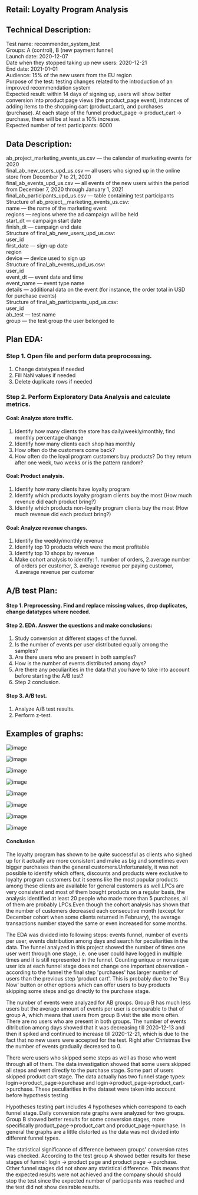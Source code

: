 ## Retail: Loyalty Program Analysis

## Technical Description:
Test name: recommender_system_test<br>
Groups: А (control), B (new payment funnel)<br>
Launch date: 2020-12-07<br>
Date when they stopped taking up new users: 2020-12-21<br>
End date: 2021-01-01<br>
Audience: 15% of the new users from the EU region<br>
Purpose of the test: testing changes related to the introduction of an improved recommendation system<br>
Expected result: within 14 days of signing up, users will show better conversion into product page views (the product_page event), instances of adding items to the shopping cart (product_cart), and purchases (purchase). At each stage of the funnel product_page → product_cart → purchase, there will be at least a 10% increase.<br>
Expected number of test participants: 6000<br>


## Data Description:
ab_project_marketing_events_us.csv — the calendar of marketing events for 2020<br>
final_ab_new_users_upd_us.csv — all users who signed up in the online store from December 7 to 21, 2020<br>
final_ab_events_upd_us.csv — all events of the new users within the period from December 7, 2020 through January 1, 2021<br>
final_ab_participants_upd_us.csv — table containing test participants<br>
Structure of ab_project__marketing_events_us.csv:<br>
name — the name of the marketing event<br>
regions — regions where the ad campaign will be held<br>
start_dt — campaign start date<br>
finish_dt — campaign end date<br>
Structure of final_ab_new_users_upd_us.csv:<br>
user_id<br>
first_date — sign-up date<br>
region<br>
device — device used to sign up<br>
Structure of final_ab_events_upd_us.csv:<br>
user_id<br>
event_dt — event date and time<br>
event_name — event type name<br>
details — additional data on the event (for instance, the order total in USD for purchase events)<br>
Structure of final_ab_participants_upd_us.csv:<br>
user_id<br>
ab_test — test name<br>
group — the test group the user belonged to<br>


## Plan EDA:

### Step 1. Open file and perform data preprocessing.

1. Change datatypes if needed
2. Fill NaN values if needed
3. Delete duplicate rows if needed

### Step 2. Perform Exploratory Data Analysis and calculate metrics.

#### Goal: Analyze store traffic.

1. Identify how many clients the store has daily/weekly/monthly, find monthly percentage change
2. Identify how many clients each shop has monthly
3. How often do the customers come back?
4. How often do the loyal program customers buy products? Do they return after one week, two weeks or is the pattern random?

#### Goal: Product analysis.

1. Identify how many clients have loyalty program
2. Identify which products loyalty program clients buy the most (How much revenue did each product bring?)
3. Identify which products non-loyalty program clients buy the most (How much revenue did each product bring?)

#### Goal: Analyze revenue changes.

1. Identify the weekly/monthly revenue
2. Identify top 10 products which were the most profitable
3. Identify top 10 shops by revenue
4. Make cohort analysis to identify: 1. number of orders, 2.average number of orders per customer, 3. average revenue per paying customer, 4.average revenue per customer


## A/B test Plan:

#### Step 1. Preprocessing. Find and replace missing values, drop duplicates, change datatypes where needed.
#### Step 2. EDA. Answer the questions and make conclusions:
1. Study conversion at different stages of the funnel.
2. Is the number of events per user distributed equally among the samples?
3. Are there users who are present in both samples?
4. How is the number of events distributed among days?
5. Are there any peculiarities in the data that you have to take into account before starting the A/B test?
6. Step 2 conclusion.
#### Step 3. A/B test. 
1. Analyze A/B test results.
2. Perform z-test.

## Examples of graphs:

![image](https://github.com/gzhuldas/Final_project_Yandex/assets/72769986/490520f2-6bb9-4683-bf3b-e193c00fa5f7)

![image](https://github.com/gzhuldas/Final_project_Yandex/assets/72769986/dcd76941-3698-44e6-aa30-607dd325ec97)

![image](https://github.com/gzhuldas/Final_project_Yandex/assets/72769986/5b6fca5c-af1a-493e-b73d-7913a3a503a1)

![image](https://github.com/gzhuldas/Final_project_Yandex/assets/72769986/da2d49f1-40fc-443c-a38a-c09e7c475da4)

![image](https://github.com/gzhuldas/Final_project_Yandex/assets/72769986/de796be2-13e9-43aa-8caa-b86e3a98ef56)

![image](https://github.com/gzhuldas/Final_project_Yandex/assets/72769986/39a74a46-5e34-447f-a24f-acbeb62e6fa0)

![image](https://github.com/gzhuldas/Final_project_Yandex/assets/72769986/d1883f76-866c-4aa7-a1a3-82223028121c)

![image](https://github.com/gzhuldas/Final_project_Yandex/assets/72769986/aea32ad0-07ed-470b-9a2a-67eda215242a)


#### Conclusion
The loyalty program has shown to be quite successful as clients who sighed up for it actually are more consistent and make as big and sometimes even bigger purchases than the general customers.Unfortunately, it was not possible to identify which offers, discounts and products were exclusive to loyalty program customers but it seems like the most popular products among these clients are available for general customers as well.LPCs are very consistent and most of them bought products on a regular basis, the analysis identified at least 20 people who made more than 5 purchases, all of them are probably LPCs.Even though the cohort analysis has shown that the number of customers decreased each consecutive month  (except for December cohort when some clients returned in February), the average transactions number stayed the same or even increased for some months.

The EDA was divided into following steps: events funnel, number of events per user, events distribution among days and search for peculiarities in the data. The funnel analyzed in this project showed the number of times one user went through one stage, i.e. one user could have logged in multiple times and it is still represented in the funnel. Counting unique or nonunique user ids at each funnel stage does not change one important observation - according to the funnel the final step 'purchases' has larger number of users than the previous step 'product cart'. This is probably due to the 'Buy Now' button or other options which can offer users to buy products skipping some steps and go directly to the purchase stage. 

The number of events were analyzed for AB groups. Group B has much less users but the average amount of events per user is comparable to that of group A, which means that users from group B visit the site more often. There are no users who are present in both groups. The number of events ditribution among days showed that it was decreasing till 2020-12-13 and then it spiked and continued to increase till 2020-12-21, which is due to the fact that no new users were accepted for the test. Right after Christmas Eve the number of events gradually decreased to 0.

There were users who skipped some steps as well as those who went through all of them. The data investigation showed that some users skipped all steps and went directly to the purchase stage. Some part of users skipped product cart stage. The data actually has two funnel stage types: login->product_page->purchase and login->product_page->product_cart->purchase. These peculiarities in the dataset were taken into account before hypothesis testing

Hypotheses testing part includes 4 hypotheses which correspond to each funnel stage. Daily conversion rate graphs were analyzed for two groups. Group B showed better results for some conversion stages, more specifically product_page->product_cart and product_page->purchase. In general the graphs are a little distorted as the data was not divided into different funnel types. 

The statistical significance of difference between groups' conversion rates was checked. According to the test group A showed better results for these stages of funnel: login -> product page and product page -> purchase. Other funnel stages did not show any statistical difference. This means that the expected results were not achieved and the company should should stop the test since the expected number of participants was reached and the test did not show desirable results.

